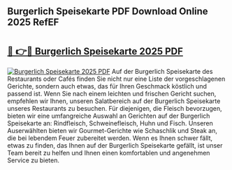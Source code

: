 ## Burgerlich Speisekarte PDF Download Online 2025 RefEF

# <h2><a href="http://gc5yrs.nevu.top/?p=Burgerlich+Speisekarte">🔗 👉🔴 Burgerlich Speisekarte 2025 PDF</a></h2>

[![Burgerlich Speisekarte 2025 PDF](https://i.imgur.com/dBaPXMq.png)](http://gc5yrs.nevu.top/?p=Burgerlich+Speisekarte)
Auf der Burgerlich Speisekarte des Restaurants oder Cafés finden Sie nicht nur eine Liste der vorgeschlagenen Gerichte, sondern auch etwas, das für Ihren Geschmack köstlich und passend ist. Wenn Sie nach einem leichten und frischen Gericht suchen, empfehlen wir Ihnen, unseren Salatbereich auf der Burgerlich Speisekarte unseres Restaurants zu besuchen. Für diejenigen, die Fleisch bevorzugen, bieten wir eine umfangreiche Auswahl an Gerichten auf der Burgerlich Speisekarte an: Rindfleisch, Schweinefleisch, Huhn und Fisch. Unseren Auserwählten bieten wir Gourmet-Gerichte wie Schaschlik und Steak an, die bei lebendem Feuer zubereitet werden. Wenn es Ihnen schwer fällt, etwas zu finden, das Ihnen auf der Burgerlich Speisekarte gefällt, ist unser Team bereit zu helfen und Ihnen einen komfortablen und angenehmen Service zu bieten.
